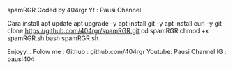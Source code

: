 spamRGR
Coded by 404rgr
Yt : Pausi Channel

Cara install
apt update
apt upgrade -y
apt install git -y
apt install curl -y
git clone https://github.com/404rgr/spamRGR.git
cd spamRGR
chmod +x spamRGR.sh
bash spamRGR.sh

Enjoyy...
Folow me :
Github : github.com/404rgr
Youtube: Pausi Channel
IG     : pausi404
